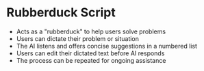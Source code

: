# Rubberduck Script

- Acts as a "rubberduck" to help users solve problems
- Users can dictate their problem or situation
- The AI listens and offers concise suggestions in a numbered list
- Users can edit their dictated text before AI responds
- The process can be repeated for ongoing assistance
